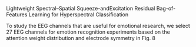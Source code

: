 Lightweight Spectral–Spatial Squeeze-andExcitation Residual Bag-of-Features Learning for Hyperspectral Classification

To study the EEG channels that are useful for emotional
research, we select 27 EEG channels for emotion recognition
experiments based on the attention weight distribution and
electrode symmetry in Fig. 8


